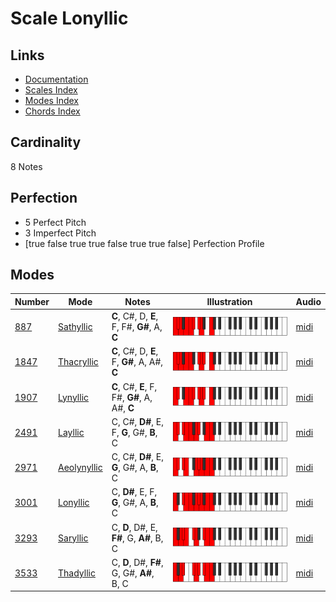 # Scale Lonyllic

## Links

- [Documentation](README.md)
- [Scales Index](Scales.md)
- [Modes Index](Modes.md)
- [Chords Index](Chords.md)

## Cardinality

8 Notes

## Perfection

- 5 Perfect Pitch
- 3 Imperfect Pitch
- [true false true true false true true false] Perfection Profile

## Modes

| Number | Mode | Notes | Illustration | Audio |
|--------|------|-------|--------------|-------|
| [887](https://ianring.com/musictheory/scales/887) | [Sathyllic](ModeSathyllic.md) | **C**, C#, D, **E**, F, F#, **G#**, A, **C** | ![CNaturalSathyllic](ModeCNaturalSathyllic.png) | [midi](https://github.com/edipermadi/music/blob/main/docs/ModeCNaturalSathyllic.mid?raw=true) | 
| [1847](https://ianring.com/musictheory/scales/1847) | [Thacryllic](ModeThacryllic.md) | **C**, C#, D, **E**, F, **G#**, A, A#, **C** | ![CNaturalThacryllic](ModeCNaturalThacryllic.png) | [midi](https://github.com/edipermadi/music/blob/main/docs/ModeCNaturalThacryllic.mid?raw=true) | 
| [1907](https://ianring.com/musictheory/scales/1907) | [Lynyllic](ModeLynyllic.md) | **C**, C#, **E**, F, F#, **G#**, A, A#, **C** | ![CNaturalLynyllic](ModeCNaturalLynyllic.png) | [midi](https://github.com/edipermadi/music/blob/main/docs/ModeCNaturalLynyllic.mid?raw=true) | 
| [2491](https://ianring.com/musictheory/scales/2491) | [Layllic](ModeLayllic.md) | C, C#, **D#**, E, F, **G**, G#, **B**, C | ![CNaturalLayllic](ModeCNaturalLayllic.png) | [midi](https://github.com/edipermadi/music/blob/main/docs/ModeCNaturalLayllic.mid?raw=true) | 
| [2971](https://ianring.com/musictheory/scales/2971) | [Aeolynyllic](ModeAeolynyllic.md) | C, C#, **D#**, E, **G**, G#, A, **B**, C | ![CNaturalAeolynyllic](ModeCNaturalAeolynyllic.png) | [midi](https://github.com/edipermadi/music/blob/main/docs/ModeCNaturalAeolynyllic.mid?raw=true) | 
| [3001](https://ianring.com/musictheory/scales/3001) | [Lonyllic](ModeLonyllic.md) | C, **D#**, E, F, **G**, G#, A, **B**, C | ![CNaturalLonyllic](ModeCNaturalLonyllic.png) | [midi](https://github.com/edipermadi/music/blob/main/docs/ModeCNaturalLonyllic.mid?raw=true) | 
| [3293](https://ianring.com/musictheory/scales/3293) | [Saryllic](ModeSaryllic.md) | C, **D**, D#, E, **F#**, G, **A#**, B, C | ![CNaturalSaryllic](ModeCNaturalSaryllic.png) | [midi](https://github.com/edipermadi/music/blob/main/docs/ModeCNaturalSaryllic.mid?raw=true) | 
| [3533](https://ianring.com/musictheory/scales/3533) | [Thadyllic](ModeThadyllic.md) | C, **D**, D#, **F#**, G, G#, **A#**, B, C | ![CNaturalThadyllic](ModeCNaturalThadyllic.png) | [midi](https://github.com/edipermadi/music/blob/main/docs/ModeCNaturalThadyllic.mid?raw=true) | 
